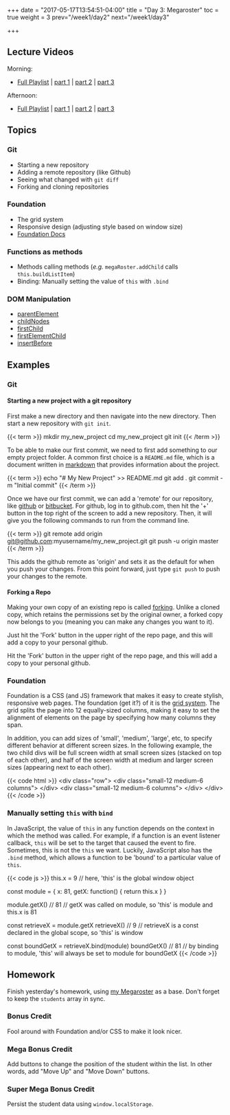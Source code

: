 +++
date = "2017-05-17T13:54:51-04:00"
title = "Day 3: Megaroster"
toc = true
weight = 3
prev="/week1/day2"
next="/week1/day3"

+++

## Lecture Videos

Morning:

* [Full Playlist]() | [part 1]() | [part 2]() | [part 3]()

Afternoon:

* [Full Playlist]() | [part 1]() | [part 2]() | [part 3]()

## Topics

### Git
* Starting a new repository
* Adding a remote repository (like Github)
* Seeing what changed with `git diff`
* Forking and cloning repositories

### Foundation

* The grid system
* Responsive design (adjusting style based on window size)
* [Foundation Docs](http://foundation.zurb.com/sites/docs/)

### Functions as methods

* Methods calling methods (_e.g._ `megaRoster.addChild` calls `this.buildListItem`)
* Binding: Manually setting the value of `this` with `.bind`

### DOM Manipulation

* [parentElement](https://developer.mozilla.org/en-US/docs/Web/API/Node/parentElement)
* [childNodes](https://developer.mozilla.org/en-US/docs/Web/API/Node/childNodes)
* [firstChild](https://developer.mozilla.org/en-US/docs/Web/API/Node/firstChild)
* [firstElementChild](https://developer.mozilla.org/en-US/docs/Web/API/ParentNode/firstElementChild)
* [insertBefore](https://developer.mozilla.org/en-US/docs/Web/API/Node/insertBefore)

## Examples

### Git

#### Starting a new project with a git repository

First make a new directory and then navigate into the new directory.  Then start a new repository with `git init`.

{{< term >}}
mkdir my_new_project
cd my_new_project
git init
{{< /term >}}

To be able to make our first commit, we need to first add something to our empty project folder.  A common first choice is a `README.md` file, which is a document written in [markdown](https://guides.github.com/features/mastering-markdown/) that provides information about the project.

{{< term >}}
echo "# My New Project" >> README.md
git add .
git commit -m "Initial commit"
{{< /term >}}

Once we have our first commit, we can add a 'remote' for our repository, like [github](https://github.com) or [bitbucket](https://bitbucket.org/).  For github, log in to github.com, then hit the '+' button in the top right of the screen to add a new repository.  Then, it will give you the following commands to run from the command line.

{{< term >}}
git remote add origin git@github.com:myusername/my_new_project.git
git push -u origin master
{{< /term >}}

This adds the github remote as 'origin' and sets it as the default for when you push your changes.  From this point forward, just type `git push` to push your changes to the remote.

#### Forking a Repo

Making your own copy of an existing repo is called [forking](https://guides.github.com/activities/forking/).  Unlike a cloned copy, which retains the permissions set by the original owner, a forked copy now belongs to you (meaning you can make any changes you want to it).

Just hit the 'Fork' button in the upper right of the repo page, and this will add a copy to your personal github.

<div class="img github-fork-repo"><span>Hit the 'Fork' button in the upper right of the repo page, and this will add a copy to your personal github.</span></div>

### Foundation

Foundation is a CSS (and JS) framework that makes it easy to create stylish, responsive web pages.  The foundation (get it?) of it is the [grid system](http://foundation.zurb.com/grid.html).  The grid splits the page into 12 equally-sized columns, making it easy to set the alignment of elements on the page by specifying how many columns they span.

In addition, you can add sizes of 'small', 'medium', 'large', etc, to specify different behavior at different screen sizes.  In the following example, the two child divs will be full screen width at small screen sizes (stacked on top of each other), and half of the screen width at medium and larger screen sizes (appearing next to each other).

{{< code html >}}
&lt;div class=&quot;row&quot;&gt;
  &lt;div class=&quot;small-12 medium-6 columns&quot;&gt;
  &lt;/div&gt;
  &lt;div class=&quot;small-12 medium-6 columns&quot;&gt;
  &lt;/div&gt;
&lt;/div&gt;
{{< /code >}}

### Manually setting `this` with `bind`

In JavaScript, the value of `this` in any function depends on the context in which the method was called.  For example, if a function is an event listener callback, `this` will be set to the target that caused the event to fire.  Sometimes, this is not the `this` we want. Luckily, JavaScript also has the `.bind` method, which allows a function to be 'bound' to a particular value of `this`.

{{< code js >}}
this.x = 9        // here, 'this' is the global window object

const module = {
  x: 81,
  getX: function() {
    return this.x
  }
}

module.getX()     // 81
// getX was called on module, so 'this' is module and this.x is 81

const retrieveX = module.getX
retrieveX()       // 9
// retrieveX is a const declared in the global scope, so 'this' is window

const boundGetX = retrieveX.bind(module)
boundGetX()       // 81
// by binding to module, 'this' will always be set to module for boundGetX
{{< /code >}}

## Homework

Finish yesterday's homework, using [my Megaroster](https://github.com/xtbc17s1/megaroster) as a base. Don't forget to keep the `students` array in sync.

### Bonus Credit

Fool around with Foundation and/or CSS to make it look nicer.

### Mega Bonus Credit

Add buttons to change the position of the student within the list. In other words, add "Move Up" and "Move Down" buttons.

### Super Mega Bonus Credit

Persist the student data using `window.localStorage`.

